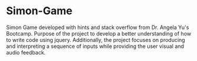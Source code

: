 # Simon-Game
Simon Game developed with hints and stack overflow from Dr. Angela Yu's Bootcamp. Purpose of the project to develop a better understanding of how to write code using jquery. Additionally, the project focuses on producing and interpreting a sequence of inputs while providing the user visual and audio feedback.
